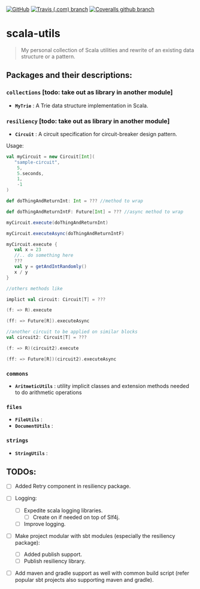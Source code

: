 [![GitHub](https://img.shields.io/github/license/lprakashv/scala-utils?style=flat-square)](LICENSE)
[![Travis (.com) branch](https://img.shields.io/travis/com/lprakashv/scala-utils/master?style=flat-square)](https://travis-ci.com/lprakashv/scala-utils)
[![Coveralls github branch](https://img.shields.io/coveralls/github/lprakashv/scala-utils/master?style=flat-square)](https://coveralls.io/github/lprakashv/scala-utils?branch=master)

# scala-utils

> My personal collection of Scala utilities and rewrite of an existing data structure or a pattern.

## Packages and their descriptions:

### `collections` [todo: take out as library in another module]

- __`MyTrie`__ : A Trie data structure implementation in Scala.
    
### `resiliency` [todo: take out as library in another module]

- __`Circuit`__ : A circuit specification for circuit-breaker design pattern.
  
Usage:

```scala
val myCircuit = new Circuit[Int](
   "sample-circuit", 
    5, 
    5.seconds,
    1, 
    -1
)

def doThingAndReturnInt: Int = ??? //method to wrap

def doThingAndReturnIntF: Future[Int] = ??? //async method to wrap

myCircuit.execute(doThingAndReturnInt)

myCircuit.executeAsync(doThingAndReturnIntF)

myCircuit.execute {
   val x = 23
   //.. do something here
   ???
   val y = getAndIntRandomly()
   x / y
}

//others methods like

implict val circuit: Circuit[T] = ???

(f: => R).execute

(ff: => Future[R]).executeAsync

//another circuit to be applied on similar blocks
val circuit2: Circuit[T] = ???

(f: => R)(circuit2).execute

(ff: => Future[R])(circuit2).executeAsync
```

### `commons`

- __`AritmeticUtils`__ : utility implicit classes and extension methods needed to do arithmetic operations 

### `files`

- __`FileUtils`__ :
- __`DocumentUtils`__ :

### `strings`

- __`StringUtils`__ : 
  
  
## TODOs:

- [ ] Added Retry component in resiliency package.
- [ ] Logging:
    - [ ] Expedite scala logging libraries.
        - [ ] Create on if needed on top of Slf4j.
    - [ ] Improve logging.
- [ ] Make project modular with sbt modules (especially the resiliency package):
    - [ ] Added publish support.
    - [ ] Publish resiliency library.
- [ ] Add maven and gradle support as well with common build script (refer popular sbt projects also supporting maven and gradle).
 
